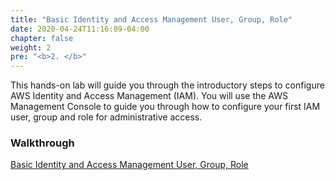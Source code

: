```yaml
---
title: "Basic Identity and Access Management User, Group, Role"
date: 2020-04-24T11:16:09-04:00
chapter: false
weight: 2
pre: "<b>2. </b>"
---
```


This hands-on lab will guide you through the introductory steps to configure AWS Identity and Access Management (IAM).
You will use the AWS Management Console to guide you through how to configure your first IAM user, group and role for administrative access.

### Walkthrough

[Basic Identity and Access Management User, Group, Role](/security/100_labs/100_basic_identity_and_access_management_user_group_role/)
